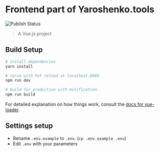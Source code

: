 # Frontend part of Yaroshenko.tools

<img alt="Publish Status" src="https://github.com/Yaroshenko-tools/front/workflows/Deploy%20to%20Docker%20registry/badge.svg?color=green" />

> A Vue.js project

## Build Setup

``` bash
# install dependencies
yarn install

# serve with hot reload at localhost:8080
npm run dev

# build for production with minification
npm run build
```

For detailed explanation on how things work, consult the [docs for vue-loader](http://vuejs.github.io/vue-loader).


## Settings setup
* Rename `.env.example` to `.env`. (`cp .env.example .env`)
* Edit `.env` with your parameters
